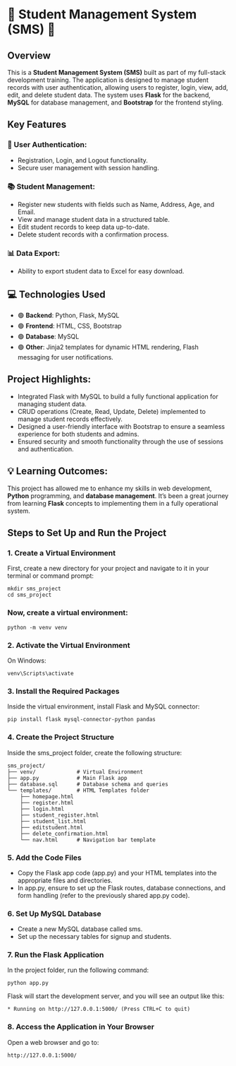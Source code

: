 # 🚀 Student Management System (SMS) 🚀

## Overview

This is a **Student Management System (SMS)** built as part of my full-stack development training. The application is designed to manage student records with user authentication, allowing users to register, login, view, add, edit, and delete student data. The system uses **Flask** for the backend, **MySQL** for database management, and **Bootstrap** for the frontend styling.

## Key Features

### 🔑 User Authentication:
- Registration, Login, and Logout functionality.
- Secure user management with session handling.

### 📚 Student Management:
- Register new students with fields such as Name, Address, Age, and Email.
- View and manage student data in a structured table.
- Edit student records to keep data up-to-date.
- Delete student records with a confirmation process.

### 📊 Data Export:
- Ability to export student data to Excel for easy download.

## 💻 Technologies Used
- 🟢 **Backend**: Python, Flask, MySQL
- 🟢 **Frontend**: HTML, CSS, Bootstrap
- 🟢 **Database**: MySQL
- 🟢 **Other**: Jinja2 templates for dynamic HTML rendering, Flash messaging for user notifications.

## Project Highlights:
- Integrated Flask with MySQL to build a fully functional application for managing student data.
- CRUD operations (Create, Read, Update, Delete) implemented to manage student records effectively.
- Designed a user-friendly interface with Bootstrap to ensure a seamless experience for both students and admins.
- Ensured security and smooth functionality through the use of sessions and authentication.

## 💡 Learning Outcomes:
This project has allowed me to enhance my skills in web development, **Python** programming, and **database management**. It’s been a great journey from learning **Flask** concepts to implementing them in a fully operational system.

## Steps to Set Up and Run the Project

### 1. Create a Virtual Environment
First, create a new directory for your project and navigate to it in your terminal or command prompt:

```
mkdir sms_project
cd sms_project
```


### Now, create a virtual environment:
```
python -m venv venv
```

### 2. Activate the Virtual Environment
On Windows:
```
venv\Scripts\activate
```
### 3. Install the Required Packages
Inside the virtual environment, install Flask and MySQL connector:
```
pip install flask mysql-connector-python pandas
```

### 4. Create the Project Structure
Inside the sms_project folder, create the following structure:
```
sms_project/
├── venv/             # Virtual Environment
├── app.py            # Main Flask app
├── database.sql      # Database schema and queries
└── templates/        # HTML Templates folder
    ├── homepage.html
    ├── register.html
    ├── login.html
    ├── student_register.html
    ├── student_list.html
    ├── editstudent.html
    ├── delete_confirmation.html
    └── nav.html      # Navigation bar template
```

### 5. Add the Code Files
- Copy the Flask app code (app.py) and your HTML templates into the appropriate files and directories.
- In app.py, ensure to set up the Flask routes, database connections, and form handling (refer to the previously shared app.py code).

### 6. Set Up MySQL Database
- Create a new MySQL database called sms.
- Set up the necessary tables for signup and students.

### 7. Run the Flask Application
In the project folder, run the following command:
```
python app.py
```
Flask will start the development server, and you will see an output like this:
```
* Running on http://127.0.0.1:5000/ (Press CTRL+C to quit)
```
### 8. Access the Application in Your Browser
Open a web browser and go to:
```
http://127.0.0.1:5000/
```



